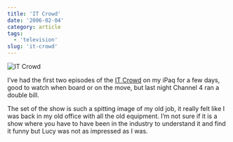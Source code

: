 ```yaml
---
title: 'IT Crowd'
date: '2006-02-04'
category: article
tags:
  - 'television'
slug: 'it-crowd'
---
```


![IT Crowd][image-1]

I’ve had the first two episodes of the [IT Crowd][1] on my iPaq for a few days, good to watch when board or on the move, but last night Channel 4 ran a double bill.

The set of the show is such a spitting image of my old job, it really felt like I was back in my old office with all the old equipment.
I’m not sure if it is a show where you have to have been in the industry to understand it and find it funny but Lucy was not as impressed as I was.

[1]: https://www.channel4.com/entertainment/tv/microsites/I/itcrowd/index.html
[image-1]: /images/2006/95394124.jpg
